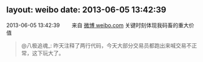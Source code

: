 layout: weibo
date: 2013-06-05 13:42:39
---
2013-06-05 13:42:39  &nbsp;&nbsp;&nbsp;&nbsp;&nbsp;&nbsp; 来自 <a href="http://weibo.com/" rel="nofollow">微博 weibo.com</a>
关键时刻体现我码畜的重大价值
>  @八极追魂_: 昨天注释了两行代码，今天大部分交易员都跑出来喊交易不正常，这下玩大了。 ​​​
